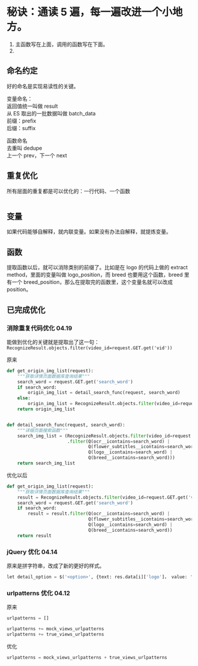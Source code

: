 
# 秘诀：通读 5 遍，每一遍改进一个小地方。   


1. 主函数写在上面，调用的函数写在下面。
2. 


## 命名约定  

好的命名是实现易读性的关键。   

变量命名：  
返回值统一叫做 result  
从 ES 取出的一批数据叫做 batch_data  
前缀：prefix  
后缀：suffix  
  
函数命名  
去重叫 dedupe  
上一个 prev，下一个 next  


## 重复优化    

所有层面的重复都是可以优化的：一行代码、一个函数   

```python 

``` 


## 变量    

如果代码能够自解释，就内联变量。如果没有办法自解释，就提炼变量。   



## 函数    

提取函数以后，就可以消除类别的前缀了。比如是在 logo 的代码上做的 extract method，里面的变量叫做 logo_position，而 breed 也要用这个函数，breed 里有一个 breed_position，那么在提取完的函数里，这个变量名就可以改成 position。   



## 已完成优化  


### 消除重复代码优化 04.19    

能做到优化的关键就是提取出了这一句：`RecognizeResult.objects.filter(video_id=request.GET.get('vid'))`    

原来   
```python 
def get_origin_img_list(request):
    """获取详情页面数据库查询结果"""
    search_word = request.GET.get('search_word')
    if search_word:
        origin_img_list = detail_search_func(request, search_word)
    else:
        origin_img_list = RecognizeResult.objects.filter(video_id=request.GET.get('vid'))
    return origin_img_list


def detail_search_func(request, search_word):
    """详细页面搜索函数"""
    search_img_list = (RecognizeResult.objects.filter(video_id=request.GET.get('vid'))
                       .filter(Q(ocr__icontains=search_word) |
                               Q(flower_subtitles__icontains=search_word) |
                               Q(logo__icontains=search_word) |
                               Q(breed__icontains=search_word)))
    return search_img_list
```

优化以后    

```python 
def get_origin_img_list(request):
    """获取详情页面数据库查询结果"""
    result = RecognizeResult.objects.filter(video_id=request.GET.get('vid'))
    search_word = request.GET.get('search_word')
    if search_word:
        result = result.filter(Q(ocr__icontains=search_word) |
                               Q(flower_subtitles__icontains=search_word) |
                               Q(logo__icontains=search_word) |
                               Q(breed__icontains=search_word))
    return result
```



### jQuery 优化 04.14    

原来是拼字符串，改成了新的更好的样式。    

```python 
let detail_option = $('<option>', {text: res.data[i]['logo']， value: '0'})
``` 


### urlpatterns 优化 04.12   

原来   
```python 
urlpatterns = []  

urlpatterns += mock_views_urlpatterns 
urlpatterns += true_views_urlpatterns
```

优化   
```python 
urlpatterns = mock_views_urlpatterns + true_views_urlpatterns  
```

